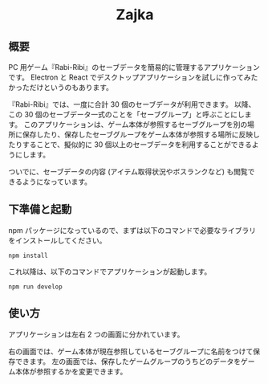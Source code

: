 <div align="center">
<h1>Zajka</h1>
</div>


## 概要
PC 用ゲーム『Rabi-Ribi』のセーブデータを簡易的に管理するアプリケーションです。
Electron と React でデスクトップアプリケーションを試しに作ってみたかっただけというのもあります。

『Rabi-Ribi』では、一度に合計 30 個のセーブデータが利用できます。
以降、この 30 個のセーブデータ一式のことを「セーブグループ」と呼ぶことにします。
このアプリケーションは、ゲーム本体が参照するセーブグループを別の場所に保存したり、保存したセーブグループをゲーム本体が参照する場所に反映したりすることで、擬似的に 30 個以上のセーブデータを利用することができるようにします。

ついでに、セーブデータの内容 (アイテム取得状況やボスランクなど) も閲覧できるようになっています。

## 下準備と起動
npm パッケージになっているので、まずは以下のコマンドで必要なライブラリをインストールしてください。
```
npm install
```
これ以降は、以下のコマンドでアプリケーションが起動します。
```
npm run develop
```

## 使い方
アプリケーションは左右 2 つの画面に分かれています。

右の画面では、ゲーム本体が現在参照しているセーブグループに名前をつけて保存できます。
左の画面では、保存したゲームグループのうちどのデータをゲーム本体が参照するかを変更できます。